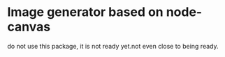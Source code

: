 # Image generator based on node-canvas

do not use this package, it is not ready yet.not even close to being ready.
